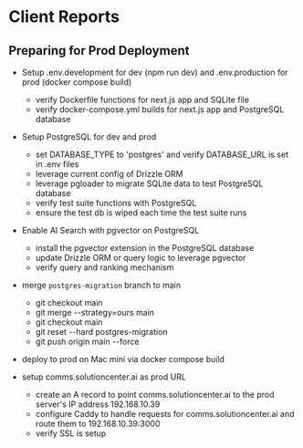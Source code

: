 # Client Reports
## Preparing for Prod Deployment

- Setup .env.development for dev (npm run dev) and .env.production for prod (docker compose build)
  - verify Dockerfile functions for next.js app and SQLite file
  - verify docker-compose.yml builds for next.js app and PostgreSQL database

- Setup PostgreSQL for dev and prod
  - set DATABASE_TYPE to 'postgres' and verify DATABASE_URL is set in .env files
  - leverage current config of Drizzle ORM
  - leverage pgloader to migrate SQLite data to test PostgreSQL database
  - verify test suite functions with PostgreSQL
  - ensure the test db is wiped each time the test suite runs

- Enable AI Search with pgvector on PostgreSQL
  - install the pgvector extension in the PostgreSQL database
  - update Drizzle ORM or query logic to leverage pgvector
  - verify query and ranking mechanism

- merge `postgres-migration` branch to main
  - git checkout main
  - git merge --strategy=ours main
  - git checkout main
  - git reset --hard postgres-migration
  - git push origin main --force

- deploy to prod on Mac mini via docker compose build

- setup comms.solutioncenter.ai as prod URL
  - create an A record to point comms.solutioncenter.ai to the prod server's IP address 192.168.10.39
  - configure Caddy to handle requests for comms.solutioncenter.ai and route them to 192.168.10.39:3000
  - verify SSL is setup